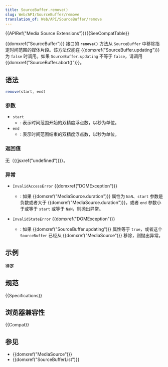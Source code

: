 ```yaml
---
title: SourceBuffer.remove()
slug: Web/API/SourceBuffer/remove
translation_of: Web/API/SourceBuffer/remove
---
```

{{APIRef("Media Source Extensions")}}{{SeeCompatTable}}

{{domxref("SourceBuffer")}} 接口的 **`remove()`** 方法从 `SourceBuffer` 中移除指定时间范围的媒体片段。该方法仅能在 {{domxref("SourceBuffer.updating")}} 为 `false` 时调用。如果 `SourceBuffer.updating` 不等于 `false`，请调用 {{domxref("SourceBuffer.abort()")}}。

## 语法

```js
remove(start, end)
```

### 参数

- `start`
  - : 表示时间范围开始的双精度浮点数，以秒为单位。
- `end`
  - : 表示时间范围结束的双精度浮点数，以秒为单位。

### 返回值

无（{{jsxref("undefined")}}）。

### 异常

- `InvalidAccessError` {{domxref("DOMException")}}
  - : 如果 {{domxref("MediaSource.duration")}} 属性为 `NaN`、`start` 参数是负数或者大于 {{domxref("MediaSource.duration")}}，或者 `end` 参数小于或等于 `start` 或等于 `NaN`，则抛出异常。

- `InvalidStateError` {{domxref("DOMException")}}
  - : 如果 {{domxref("SourceBuffer.updating")}} 属性等于 `true`，或者这个 `SourceBuffer` 已经从 {{domxref("MediaSource")}} 移除，则抛出异常。

## 示例

待定

## 规范

{{Specifications}}

## 浏览器兼容性

{{Compat}}

## 参见

- {{domxref("MediaSource")}}
- {{domxref("SourceBufferList")}}
